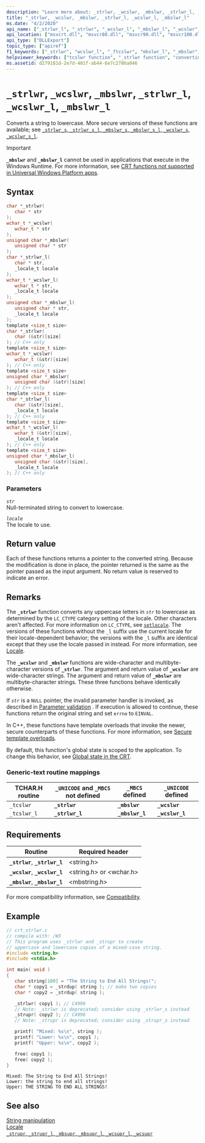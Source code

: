```yaml
---
description: "Learn more about: _strlwr, _wcslwr, _mbslwr, _strlwr_l, _wcslwr_l, _mbslwr_l"
title: "_strlwr, _wcslwr, _mbslwr, _strlwr_l, _wcslwr_l, _mbslwr_l"
ms.date: "4/2/2020"
api_name: ["_strlwr_l", "_strlwr", "_wcslwr_l", "_mbslwr_l", "_wcslwr", "_mbslwr", "_o__mbslwr", "_o__mbslwr_l", "_o__strlwr", "_o__strlwr_l", "_o__wcslwr", "_o__wcslwr_l"]
api_location: ["msvcrt.dll", "msvcr80.dll", "msvcr90.dll", "msvcr100.dll", "msvcr100_clr0400.dll", "msvcr110.dll", "msvcr110_clr0400.dll", "msvcr120.dll", "msvcr120_clr0400.dll", "ucrtbase.dll", "api-ms-win-crt-multibyte-l1-1-0.dll", "api-ms-win-crt-string-l1-1-0.dll", "ntoskrnl.exe"]
api_type: ["DLLExport"]
topic_type: ["apiref"]
f1_keywords: ["_strlwr", "wcslwr_l", "_ftcslwr", "mbslwr_l", "_mbslwr", "_wcslwr", "strlwr_l", "_tcslwr", "mbslwr"]
helpviewer_keywords: ["tcslwr function", "_strlwr function", "converting case", "string conversion [C++], case", "mbslwr function", "_strlwr_l function", "strlwr_l function", "_wcslwr function", "ftcslwr function", "strings [C++], case", "_tcslwr_l function", "_wcslwr_l function", "wcslwr_l function", "mbslwr_l function", "tcslwr_l function", "_tcslwr function", "converting case, CRT functions", "_ftcslwr function", "_mbslwr function", "case, converting", "strings [C++], converting case", "_mbslwr_l function"]
ms.assetid: d279181d-2e7d-401f-ab44-6e7c2786a046
---
```

# `_strlwr`, `_wcslwr`, `_mbslwr`, `_strlwr_l`, `_wcslwr_l`, `_mbslwr_l`

Converts a string to lowercase. More secure versions of these functions are available; see [`_strlwr_s`, `_strlwr_s_l`, `_mbslwr_s`, `_mbslwr_s_l`, `_wcslwr_s`, `_wcslwr_s_l`](strlwr-s-strlwr-s-l-mbslwr-s-mbslwr-s-l-wcslwr-s-wcslwr-s-l.md).

> [!IMPORTANT]
> **`_mbslwr`** and **`_mbslwr_l`** cannot be used in applications that execute in the Windows Runtime. For more information, see [CRT functions not supported in Universal Windows Platform apps](../../cppcx/crt-functions-not-supported-in-universal-windows-platform-apps.md).

## Syntax

```C
char *_strlwr(
   char * str
);
wchar_t *_wcslwr(
   wchar_t * str
);
unsigned char *_mbslwr(
   unsigned char * str
);
char *_strlwr_l(
   char * str,
   _locale_t locale
);
wchar_t *_wcslwr_l(
   wchar_t * str,
   _locale_t locale
);
unsigned char *_mbslwr_l(
   unsigned char * str,
   _locale_t locale
);
template <size_t size>
char *_strlwr(
   char (&str)[size]
); // C++ only
template <size_t size>
wchar_t *_wcslwr(
   wchar_t (&str)[size]
); // C++ only
template <size_t size>
unsigned char *_mbslwr(
   unsigned char (&str)[size]
); // C++ only
template <size_t size>
char *_strlwr_l(
   char (&str)[size],
   _locale_t locale
); // C++ only
template <size_t size>
wchar_t *_wcslwr_l(
   wchar_t (&str)[size],
   _locale_t locale
); // C++ only
template <size_t size>
unsigned char *_mbslwr_l(
   unsigned char (&str)[size],
   _locale_t locale
); // C++ only
```

### Parameters

*`str`*\
Null-terminated string to convert to lowercase.

*`locale`*\
The locale to use.

## Return value

Each of these functions returns a pointer to the converted string. Because the modification is done in place, the pointer returned is the same as the pointer passed as the input argument. No return value is reserved to indicate an error.

## Remarks

The **`_strlwr`** function converts any uppercase letters in *`str`* to lowercase as determined by the `LC_CTYPE` category setting of the locale. Other characters aren't affected. For more information on `LC_CTYPE`, see [`setlocale`](setlocale-wsetlocale.md). The versions of these functions without the `_l` suffix use the current locale for their locale-dependent behavior; the versions with the `_l` suffix are identical except that they use the locale passed in instead. For more information, see [Locale](../locale.md).

The **`_wcslwr`** and **`_mbslwr`** functions are wide-character and multibyte-character versions of **`_strlwr`**. The argument and return value of **`_wcslwr`** are wide-character strings. The argument and return value of **`_mbslwr`** are multibyte-character strings. These three functions behave identically otherwise.

If *`str`* is a `NULL` pointer, the invalid parameter handler is invoked, as described in [Parameter validation](../parameter-validation.md) . If execution is allowed to continue, these functions return the original string and set `errno` to `EINVAL`.

In C++, these functions have template overloads that invoke the newer, secure counterparts of these functions. For more information, see [Secure template overloads](../secure-template-overloads.md).

By default, this function's global state is scoped to the application. To change this behavior, see [Global state in the CRT](../global-state.md).

### Generic-text routine mappings

| TCHAR.H routine | `_UNICODE` and `_MBCS` not defined | `_MBCS` defined | `_UNICODE` defined |
|---|---|---|---|
| `_tcslwr` | **`_strlwr`** | **`_mbslwr`** | **`_wcslwr`** |
| `_tcslwr_l` | **`_strlwr_l`** | **`_mbslwr_l`** | **`_wcslwr_l`** |

## Requirements

| Routine | Required header |
|---|---|
| **`_strlwr`**, **`_strlwr_l`** | \<string.h> |
| **`_wcslwr`**, **`_wcslwr_l`** | \<string.h> or \<wchar.h> |
| **`_mbslwr`**, **`_mbslwr_l`** | \<mbstring.h> |

For more compatibility information, see [Compatibility](../compatibility.md).

## Example

```C
// crt_strlwr.c
// compile with: /W3
// This program uses _strlwr and _strupr to create
// uppercase and lowercase copies of a mixed-case string.
#include <string.h>
#include <stdio.h>

int main( void )
{
   char string[100] = "The String to End All Strings!";
   char * copy1 = _strdup( string ); // make two copies
   char * copy2 = _strdup( string );

   _strlwr( copy1 ); // C4996
   // Note: _strlwr is deprecated; consider using _strlwr_s instead
   _strupr( copy2 ); // C4996
   // Note: _strupr is deprecated; consider using _strupr_s instead

   printf( "Mixed: %s\n", string );
   printf( "Lower: %s\n", copy1 );
   printf( "Upper: %s\n", copy2 );

   free( copy1 );
   free( copy2 );
}
```

```Output
Mixed: The String to End All Strings!
Lower: the string to end all strings!
Upper: THE STRING TO END ALL STRINGS!
```

## See also

[String manipulation](../string-manipulation-crt.md)\
[Locale](../locale.md)\
[`_strupr`, `_strupr_l`, `_mbsupr`, `_mbsupr_l`, `_wcsupr_l`, `_wcsupr`](strupr-strupr-l-mbsupr-mbsupr-l-wcsupr-l-wcsupr.md)
